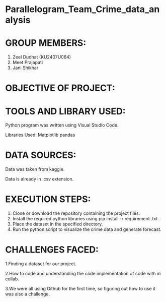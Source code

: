 # Parallelogram_Team_Crime_data_analysis

# GROUP MEMBERS:
  1. Zeel Dudhat (KU2407U064)
  2. Meet Prajapati
  3. Jani Shikhar

# OBJECTIVE OF PROJECT:

# TOOLS AND LIBRARY USED:
Python program was written using Visual Studio Code.

Libraries Used: Matplotlib pandas
# DATA SOURCES:
Data was taken from kaggle.

Data is already in .csv extension.
# EXECUTION STEPS:
 1. Clone or download the repository containing the project files.
 2. Install the required python libraries using pip install -r requirement .txt.
 3. Place the dataset in the specified directory.
 4. Run the python script to visualize the crime data and generate forecast.

# CHALLENGES FACED:
 1.Finding a dataset for our project.
 
 2.How to code and understanding the code implementation of code with in collab.
 
 3.We were all using Github for the first time, so figuring out how to use it was also a challenge. 

 
     

    
